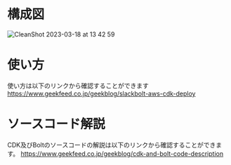 # 構成図

![CleanShot 2023-03-18 at 13 42 59](https://user-images.githubusercontent.com/111828662/226839245-0e71acec-17a8-426d-b38d-c01fabda427d.png)

# 使い方
使い方は以下のリンクから確認することができます
https://www.geekfeed.co.jp/geekblog/slackbolt-aws-cdk-deploy


# ソースコード解説
CDK及びBoltのソースコードの解説は以下のリンクから確認することができます。
https://www.geekfeed.co.jp/geekblog/cdk-and-bolt-code-description
